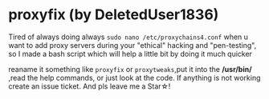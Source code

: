 # proxyfix (by DeletedUser1836)
Tired of always doing always `sudo nano /etc/proxychains4.conf` when u want to add proxy servers during your "ethical" hacking and "pen-testing", so I made a bash script which will help a little bit by doing it much quicker

reaname it something like `proxyfix` or `proxytweaks`,put it into the **/usr/bin/** ,read the help commands, or just look at the code. If anything is not working create an issue ticket.
And pls leave me a Star☆!
